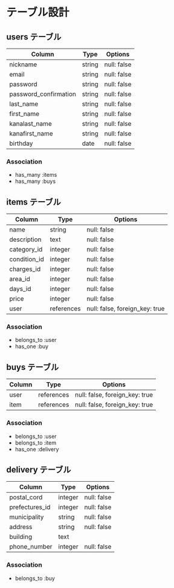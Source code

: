 # テーブル設計

## users テーブル

| Column                | Type     | Options     |
| --------------------- | -------- | ----------- |
| nickname              | string   | null: false |
| email                 | string   | null: false |
| password              | string   | null: false |
| password_confirmation | string   | null: false |
| last_name             | string   | null: false |
| first_name            | string   | null: false |
| kanalast_name         | string   | null: false |
| kanafirst_name        | string   | null: false |
| birthday              | date     | null: false |

### Association

- has_many :items
- has_many :buys

## items テーブル

| Column       | Type       | Options                        |
| ------------ | ---------- | ------------------------------ |
| name         | string     | null: false                    |
| description  | text       | null: false                    |
| category_id  | integer    | null: false                    |
| condition_id | integer    | null: false                    |
| charges_id   | integer    | null: false                    |
| area_id      | integer    | null: false                    |
| days_id      | integer    | null: false                    |
| price        | integer    | null: false                    |
| user        | references | null: false, foreign_key: true |

### Association

- belongs_to :user
- has_one :buy

## buys テーブル

| Column          | Type       | Options                        |
| --------------- | ---------- | ------------------------------ |
| user           | references | null: false, foreign_key: true |
| item           | references | null: false, foreign_key: true |

### Association

- belongs_to :user
- belongs_to :item
- has_one :delivery

## delivery テーブル

| Column         | Type    | Options     |
| -------------- | ------- | ----------- |
| postal_cord    | integer | null: false |
| prefectures_id | integer | null: false |
| municipality   | string  | null: false |
| address        | string  | null: false |
| building       | text    |             |
| phone_number   | integer | null: false |

### Association

- belongs_to :buy